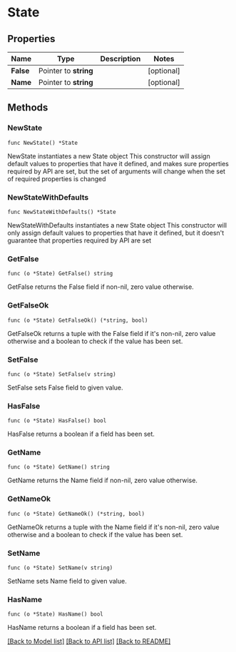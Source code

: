 # State

## Properties

Name | Type | Description | Notes
------------ | ------------- | ------------- | -------------
**False** | Pointer to **string** |  | [optional] 
**Name** | Pointer to **string** |  | [optional] 

## Methods

### NewState

`func NewState() *State`

NewState instantiates a new State object
This constructor will assign default values to properties that have it defined,
and makes sure properties required by API are set, but the set of arguments
will change when the set of required properties is changed

### NewStateWithDefaults

`func NewStateWithDefaults() *State`

NewStateWithDefaults instantiates a new State object
This constructor will only assign default values to properties that have it defined,
but it doesn't guarantee that properties required by API are set

### GetFalse

`func (o *State) GetFalse() string`

GetFalse returns the False field if non-nil, zero value otherwise.

### GetFalseOk

`func (o *State) GetFalseOk() (*string, bool)`

GetFalseOk returns a tuple with the False field if it's non-nil, zero value otherwise
and a boolean to check if the value has been set.

### SetFalse

`func (o *State) SetFalse(v string)`

SetFalse sets False field to given value.

### HasFalse

`func (o *State) HasFalse() bool`

HasFalse returns a boolean if a field has been set.

### GetName

`func (o *State) GetName() string`

GetName returns the Name field if non-nil, zero value otherwise.

### GetNameOk

`func (o *State) GetNameOk() (*string, bool)`

GetNameOk returns a tuple with the Name field if it's non-nil, zero value otherwise
and a boolean to check if the value has been set.

### SetName

`func (o *State) SetName(v string)`

SetName sets Name field to given value.

### HasName

`func (o *State) HasName() bool`

HasName returns a boolean if a field has been set.


[[Back to Model list]](../README.md#documentation-for-models) [[Back to API list]](../README.md#documentation-for-api-endpoints) [[Back to README]](../README.md)


